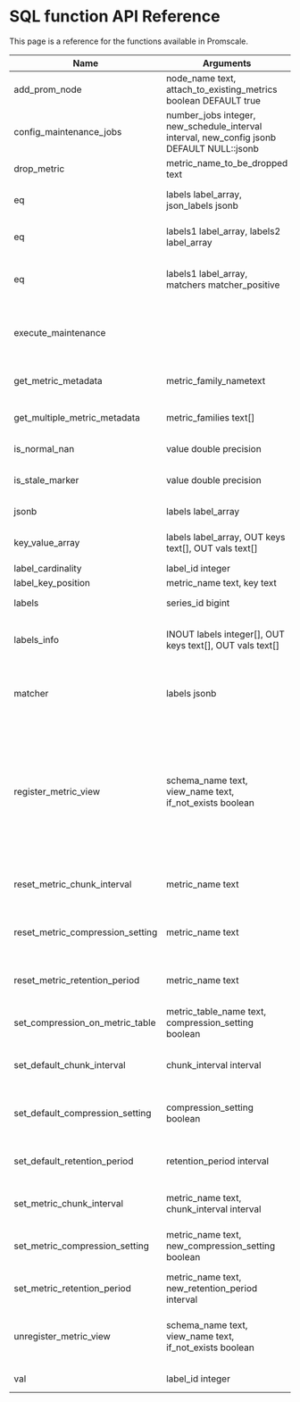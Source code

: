 # SQL function API Reference

This page is a reference for the functions available in Promscale.

<!--
SQL To generate

SELECT
  p.proname as "Name",
  pg_catalog.pg_get_function_arguments(p.oid) as "Argument data types",
  pg_catalog.pg_get_function_result(p.oid) as "Result data type",
  p.proname || ' ' || pg_catalog.obj_description(p.oid, 'pg_proc') || '.' as "Description"
FROM pg_catalog.pg_proc p
     LEFT JOIN pg_catalog.pg_namespace n ON n.oid = p.pronamespace
     LEFT JOIN pg_catalog.pg_language l ON l.oid = p.prolang
WHERE n.nspname OPERATOR(pg_catalog.~) '^(prom)$' COLLATE pg_catalog.default
ORDER BY 1, 2, 4;
-->

 Name | Arguments | Return type | Description
 --- | --- | --- | ---
 add_prom_node | node_name text, attach_to_existing_metrics boolean DEFAULT true |  |
 config_maintenance_jobs | number_jobs integer, new_schedule_interval interval, new_config jsonb DEFAULT NULL::jsonb| boolean | Configure the number of maintence jobs run by the job scheduler, as well as their scheduled interval.
 drop_metric | metric_name_to_be_dropped text | void |                
 eq | labels label_array, json_labels jsonb | boolean | eq returns true if the labels and jsonb are equal, ignoring the metric name.
 eq | labels1 label_array, labels2 label_array | boolean | eq returns true if two label arrays are equal, ignoring the metric name.
 eq | labels1 label_array, matchers matcher_positive | boolean | eq returns true if the label array and matchers are equal, there should not be a matcher for the metric name.
 execute_maintenance | | | Execute maintenance tasks like dropping data according to retention policy. This procedure should be run regularly in a cron job.
 get_metric_metadata | metric_family_nametext | TABLE(metric_family text, type text, unit text, help text) |
 get_multiple_metric_metadata | metric_families text[] | TABLE(metric_family text, type text, unit text, help text) |
 is_normal_nan | value double precision | boolean | is_normal_nan returns true if the value is a NaN.
 is_stale_marker | value double precision | boolean | is_stale_marker returns true if the value is a Prometheus stale marker.
 jsonb | labels label_array | jsonb | jsonb converts a labels array to a JSONB object.
 key_value_array | labels label_array, OUT keys text[], OUT vals text[]| record| key_value_array converts a labels array to two arrays: one for keys and another for values.
 label_cardinality | label_id integer | integer
 label_key_position | metric_name text, key text | integer|
 labels | series_id bigint | label_array | labels fetches labels array for the given series id.
 labels_info | INOUT labels integer[], OUT keys text[], OUT vals text[] | record | labels_info converts an array of label ids to three arrays: one for ids, one for keys and another for values
 matcher| labels jsonb | matcher_positive | matcher returns a matcher for the JSONB, name is ignored. The matcher can be used to match against a label array using @> or ? operators.
 register_metric_view | schema_name text, view_name text, if_not_exists boolean  | boolean | Register metric view with Promscale. This enables you to query the data with PromQL and set data retention policies through Promscale. Schema name and view name should be set to the desired schema and view you want to use. Note: underlying view needs to be based on an existing metric in Promscale (should use its table in the FROM clause). 
 reset_metric_chunk_interval | metric_name text | boolean | reset_metric_chunk_interval resets the chunk interval for a specific metric to using the default.
 reset_metric_compression_setting | metric_name text | boolean | reset_metric_compression_setting resets the compression setting for a specific metric to using the default.
 reset_metric_retention_period | metric_name text | boolean | reset_metric_retention_period resets the retention period for a specific metric to using the default.
 set_compression_on_metric_table | metric_table_name text, compression_setting boolean | void | set_compression_on_metric_table set a compression for a specific metric table.
 set_default_chunk_interval | chunk_interval interval | boolean | set_default_chunk_interval set the chunk interval for any metrics (existing and new) without an explicit override.
 set_default_compression_setting | compression_setting boolean | boolean | set_default_compression_setting set the compression setting for any existing and new metrics without an explicit override.
 set_default_retention_period | retention_period interval | boolean | set_default_retention_period set the retention period for any metrics (existing and new) without an explicit override.
 set_metric_chunk_interval | metric_name text, chunk_interval interval | boolean | set_metric_chunk_interval set a chunk interval for a specific metric (this overrides the default).
 set_metric_compression_setting | metric_name text, new_compression_setting boolean | boolean | set_metric_compression_setting set a compression setting for a specific metric and this overrides the default.
 set_metric_retention_period | metric_name text, new_retention_period interval | boolean | set_metric_retention_period set a retention period for a specific metric (this overrides the default).
 unregister_metric_view | schema_name text, view_name text, if_not_exists boolean | boolean | Unregister metric view with Promscale. Schema name and view name should be set to the metric view already registered in Promscale. 
 val| label_id integer| text| val returns the label value from a label id.
